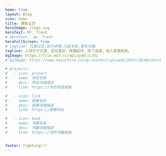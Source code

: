 ```yaml
---
home: true
layout: Blog
icon: home
title: 博客主页
heroImage: /logo.svg
heroText: Mr. Trent
# heroText: 𝓜𝓻. Trent
heroFullScreen: true
# tagline: 凡是过去,皆为序章;凡是未来,皆有可期。
tagline: 人间万千光景，苦乐喜忧，跌撞起伏，除了自渡，他人爱莫能助。
bgImage: https://file.mo7.cc/api/public/bz
# bgImage: https://www.nasachina.cn/wp-content/uploads/2023/10/WesternVeil_Wu_2974.jpg

# projects:
#   - icon: project
#     name: 项目名称
#     desc: 项目详细描述
#     link: https://你的项目链接

#   - icon: link
#     name: 链接名称
#     desc: 链接详细描述
#     link: https://链接地址

#   - icon: book
#     name: 书籍名称
#     desc: 书籍详细描述
#     link: https://你的书籍链接


footer: fighting!!!
---
```


<!-- 这是一个博客主页的案例。

要使用此布局，你应该在页面前端设置 `layout: BlogHome` 和 `home: true`。

相关配置文档请见 [博客主页](https://theme-hope.vuejs.press/zh/guide/blog/home/)。 -->
